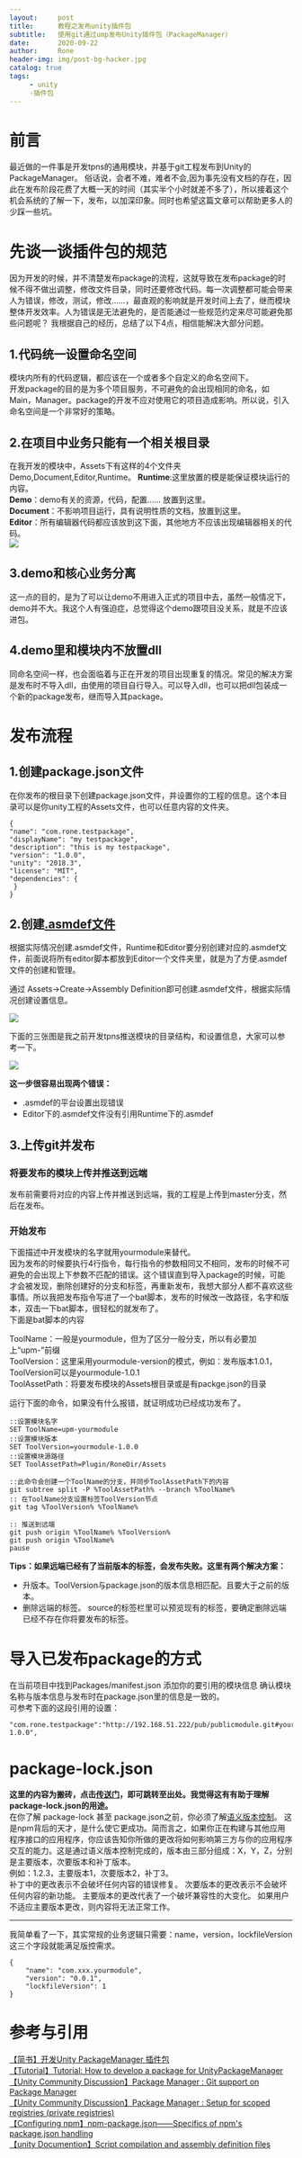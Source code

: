 ```yaml
---
layout:     post
title:      教程之发布unity插件包
subtitle:  	使用git通过ump发布Unity插件包（PackageManager）
date:       2020-09-22
author:     Rone
header-img: img/post-bg-hacker.jpg
catalog: true
tags:
     - unity
     -插件包
---
```


# 前言

最近做的一件事是开发tpns的通用模块，并基于git工程发布到Unity的PackageManager。
俗话说，会者不难，难者不会,因为事先没有文档的存在，因此在发布阶段花费了大概一天的时间（其实半个小时就差不多了），所以接着这个机会系统的了解一下，发布，以加深印象。同时也希望这篇文章可以帮助更多人的少踩一些坑。

# 先谈一谈插件包的规范

因为开发的时候，并不清楚发布package的流程，这就导致在发布package的时候不得不做出调整，修改文件目录，同时还要修改代码。每一次调整都可能会带来人为错误，修改，测试，修改……，最直观的影响就是开发时间上去了，继而模块整体开发效率。人为错误是无法避免的，是否能通过一些规范约定来尽可能避免那些问题呢？
我根据自己的经历，总结了以下4点，相信能解决大部分问题。
## 1.代码统一设置命名空间
模块内所有的代码逻辑，都应该在一个或者多个自定义的命名空间下。  
开发package的目的是为多个项目服务，不可避免的会出现相同的命名，如Main，Manager。package的开发不应对使用它的项目造成影响。所以说，引入命名空间是一个非常好的策略。

## 2.在项目中业务只能有一个相关根目录

在我开发的模块中，Assets下有这样的4个文件夹Demo,Document,Editor,Runtime。
**Runtime**:这里放置的模是能保证模块运行的内容。  
**Demo**：demo有关的资源，代码，配置…… 放置到这里。  
**Document**：不影响项目运行，具有说明性质的文档，放置到这里。  
**Editor**：所有编辑器代码都应该放到这下面，其他地方不应该出现编辑器相关的代码。  
![](https://roneasset.oss-cn-shanghai.aliyuncs.com/2020-09-22-143345.png)

## 3.demo和核心业务分离
这一点的目的，是为了可以让demo不用进入正式的项目中去，虽然一般情况下，demo并不大。我这个人有强迫症，总觉得这个demo跟项目没关系，就是不应该进包。

## 4.demo里和模块内不放置dll

同命名空间一样，也会面临着与正在开发的项目出现重复的情况。常见的解决方案是发布时不导入dll，由使用的项目自行导入。可以导入dll，也可以把dll包装成一个新的package发布，继而导入其package。


# 发布流程

## 1.创建package.json文件
在你发布的根目录下创建package.json文件，并设置你的工程的信息。这个本目录可以是你unity工程的Assets文件，也可以任意内容的文件夹。

```
{
"name": "com.rone.testpackage",
"displayName": "my testpackage",
"description": "this is my testpackage",
"version": "1.0.0",
"unity": "2018.3",
"license": "MIT",
"dependencies": {
 }
}
```


## 2.创建[.asmdef文件](hhttps://docs.unity3d.com/2018.3/Documentation/Manual/ScriptCompilationAssemblyDefinitionFiles.html)
根据实际情况创建.asmdef文件，Runtime和Editor要分别创建对应的.asmdef文件，前面说将所有editor脚本都放到Editor一个文件夹里，就是为了方便.asmdef文件的创建和管理。

通过 Assets->Create->Assembly Definition即可创建.asmdef文件，根据实际情况创建设置信息。  

![](https://roneasset.oss-cn-shanghai.aliyuncs.com/2020-09-22-142008.png)

下面的三张图是我之前开发tpns推送模块的目录结构，和设置信息，大家可以参考一下。  

![](https://roneasset.oss-cn-shanghai.aliyuncs.com/2020-09-22-143223.png)


**这一步很容易出现两个错误：**  
- .asmdef的平台设置出现错误
- Editor下的.asmdef文件没有引用Runtime下的.asmdef


## 3.上传git并发布

### 将要发布的模块上传并推送到远端
发布前需要将对应的内容上传并推送到远端，我的工程是上传到master分支，然后在发布。

### 开始发布
下面描述中开发模块的名字就用yourmodule来替代。  
因为发布的时候要执行4行指令，每行指令的参数相同又不相同，发布的时候不可避免的会出现上下参数不匹配的错误。这个错误直到导入package的时候，可能才会被发现，删除创建好的分支和标签，再重新发布，我想大部分人都不喜欢这些事情。所以我把发布指令写进了一个bat脚本，发布的时候改一改路径，名字和版本，双击一下bat脚本，很轻松的就发布了。  
下面是bat脚本的内容

ToolName：一般是yourmodule，但为了区分一般分支，所以有必要加上“upm-”前缀  
ToolVersion：这里采用yourmodule-version的模式，例如：发布版本1.0.1，ToolVersion可以是yourmodule-1.0.1  
ToolAssetPath：将要发布模块的Assets根目录或是有packge.json的目录

运行下面的命令，如果没有什么报错，就证明成功已经成功发布了。
```
::设置模块名字
SET ToolName=upm-yourmodule
::设置模块版本
SET ToolVersion=yourmodule-1.0.0
::设置模块源路径
SET ToolAssetPath=Plugin/RoneDir/Assets

::此命令会创建一个ToolName的分支，并同步ToolAssetPath下的内容
git subtree split -P %ToolAssetPath% --branch %ToolName%
:: 在ToolName分支设置标签ToolVersion节点
git tag %ToolVersion% %ToolName%

:: 推送到远端
git push origin %ToolName% %ToolVersion%
git push origin %ToolName%
pause
```

**Tips：如果远端已经有了当前版本的标签，会发布失败。这里有两个解决方案：**  
- 升版本。ToolVersion与package.json的版本信息相匹配。且要大于之前的版本。
- 删除远端的标签。
source的标签栏里可以预览现有的标签，要确定删除远端已经不存在你将要发布的标签。

# 导入已发布package的方式
在当前项目中找到Packages/manifest.json
添加你的要引用的模块信息
确认模块名称与版本信息与发布时在package.json里的信息是一致的。  
可参考下面的这段引用的设置：
```
"com.rone.testpackage":"http://192.168.51.222/pub/publicmodule.git#yourmodule-1.0.0",
```

# package-lock.json

**这里的内容为搬砖，点击[传送门](https://segmentfault.com/a/1190000017239545)，即可跳转至出处。我觉得这有有助于理解package-lock.json的用途。**  
在你了解 package-lock 甚至 package.json之前，你必须了解[语义版本控制](https://semver.org/)。 这是npm背后的天才，是什么使它更成功。简而言之，如果你正在构建与其他应用程序接口的应用程序，你应该告知你所做的更改将如何影响第三方与你的应用程序交互的能力。这是通过语义版本控制完成的，版本由三部分组成：X，Y，Z，分别是主要版本，次要版本和补丁版本。  
例如：1.2.3，主要版本1，次要版本2，补丁3。  
补丁中的更改表示不会破坏任何内容的错误修复。 次要版本的更改表示不会破坏任何内容的新功能。 主要版本的更改代表了一个破坏兼容性的大变化。 如果用户不适应主要版本更改，则内容将无法正常工作。

---
我简单看了一下，其实常规的业务逻辑只需要：name，version，lockfileVersion这三个字段就能满足版控需求。

```
{
	"name": "com.xxx.yourmodule",
	"version": "0.0.1",
	"lockfileVersion": 1
}

```


# 参考与引用
[【简书】开发Unity PackageManager 插件包](https://www.jianshu.com/p/153841d65846)  
[【Tutorial】Tutorial: How to develop a package for UnityPackageManager](https://www.patreon.com/posts/25070968)   
[【Unity Community Discussion】Package Manager : Git support on Package Manager](https://forum.unity.com/threads/git-support-on-package-manager.573673/)  
[【Unity Community Discussion】Package Manager : Setup for scoped registries (private registries)](https://forum.unity.com/threads/setup-for-scoped-registries-private-registries.573934/)  
[【Configuring npm】npm-package.json——Specifics of npm's package.json handling](https://docs.npmjs.com/files/package.json.html)  
[【unity Documention】Script compilation and assembly definition files](https://docs.unity3d.com/2018.3/Documentation/Manual/ScriptCompilationAssemblyDefinitionFiles.html)
